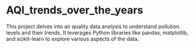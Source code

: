 # AQI_trends_over_the_years
This project delves into air quality data analysis to understand pollution levels and their trends. It leverages Python libraries like pandas, matplotlib, and scikit-learn to explore various aspects of the data.
